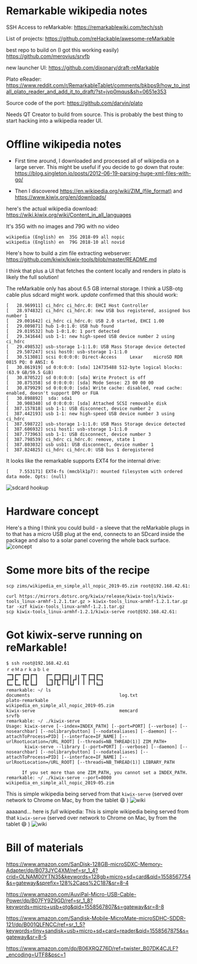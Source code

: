 # Remarkable wikipedia notes

SSH Access to reMarkable: https://remarkablewiki.com/tech/ssh

List of projects: https://github.com/reHackable/awesome-reMarkable

best repo to build on (I got this working easily)
https://github.com/merovius/srvfb

new launcher UI:
https://github.com/dixonary/draft-reMarkable

Plato eReader:
https://www.reddit.com/r/RemarkableTablet/comments/bkbps9/how_to_install_plato_reader_and_add_it_to_draft/?st=jvp0mqus&sh=0651e353

Source code of the port:
https://github.com/darvin/plato

Needs QT Creator to build from source. This is probably the best thing to start hacking into a wikipedia reader UI.

# Offline wikipedia notes

* First time around, I downloaded and processed all of wikipedia on a large server. This might be useful if you decide to go down that route: https://blog.singleton.io/posts/2012-06-19-parsing-huge-xml-files-with-go/

* Then I discovered 
https://en.wikipedia.org/wiki/ZIM_(file_format)
and
https://www.kiwix.org/en/downloads/

here's the actual wikipedia download:
https://wiki.kiwix.org/wiki/Content_in_all_languages

It's 35G with no images and 79G with no video
```
wikipedia (English)	en	35G	2018-09	all nopic
wikipedia (English)	en	79G	2018-10	all novid
```

Here's how to build a zim file extracting webserver:
https://github.com/kiwix/kiwix-tools/blob/master/README.md

I think that plus a UI that fetches the content locally and renders in plato is likely the full solution!

The reMarkable only has about 6.5 GB internal storage. I think a USB-otg cable plus sdcard might work.
*update*
confirmed that this should work:
```
[   28.969911] ci_hdrc ci_hdrc.0: EHCI Host Controller
[   28.974832] ci_hdrc ci_hdrc.0: new USB bus registered, assigned bus number 1
[   29.001642] ci_hdrc ci_hdrc.0: USB 2.0 started, EHCI 1.00
[   29.009871] hub 1-0:1.0: USB hub found
[   29.019532] hub 1-0:1.0: 1 port detected
[   29.341644] usb 1-1: new high-speed USB device number 2 using ci_hdrc
[   29.498532] usb-storage 1-1:1.0: USB Mass Storage device detected
[   29.507247] scsi host0: usb-storage 1-1:1.0
[   30.513081] scsi 0:0:0:0: Direct-Access     Lexar    microSD RDR      0815 PQ: 0 ANSI: 6
[   30.861919] sd 0:0:0:0: [sda] 124735488 512-byte logical blocks: (63.9 GB/59.5 GiB)
[   30.870522] sd 0:0:0:0: [sda] Write Protect is off
[   30.875358] sd 0:0:0:0: [sda] Mode Sense: 23 00 00 00
[   30.879929] sd 0:0:0:0: [sda] Write cache: disabled, read cache: enabled, doesn't support DPO or FUA
[   30.898892]  sda: sda1
[   30.908340] sd 0:0:0:0: [sda] Attached SCSI removable disk
[  387.157818] usb 1-1: USB disconnect, device number 2
[  387.442193] usb 1-1: new high-speed USB device number 3 using ci_hdrc
[  387.598722] usb-storage 1-1:1.0: USB Mass Storage device detected
[  387.606932] scsi host1: usb-storage 1-1:1.0
[  387.773963] usb 1-1: USB disconnect, device number 3
[  387.798539] ci_hdrc ci_hdrc.0: remove, state 1
[  387.803032] usb usb1: USB disconnect, device number 1
[  387.824825] ci_hdrc ci_hdrc.0: USB bus 1 deregistered
```

It looks like the remarkable supports EXT4 for the internal drive:
```
[    7.553171] EXT4-fs (mmcblk1p7): mounted filesystem with ordered data mode. Opts: (null)
```
![sdcard hookup](sdcard.jpg)

# Hardware concept

Here's a thing I think you could build - a sleeve that the reMarkable plugs in to that has a micro USB plug at the end, connects to an SDcard inside the package and also to a solar panel covering the whole back surface.
![concept](sketch.png)

# Some more bits of the recipe
```
scp zims/wikipedia_en_simple_all_nopic_2019-05.zim root@192.168.42.61:
```

```
curl https://mirrors.dotsrc.org/kiwix/release/kiwix-tools/kiwix-tools_linux-armhf-1.2.1.tar.gz > kiwix-tools_linux-armhf-1.2.1.tar.gz
tar -xzf kiwix-tools_linux-armhf-1.2.1.tar.gz
scp kiwix-tools_linux-armhf-1.2.1/kiwix-serve root@192.168.42.61:
```

# Got kiwix-serve running on reMarkable!
```
$ ssh root@192.168.42.61
ｒｅＭａｒｋａｂｌｅ
╺━┓┏━╸┏━┓┏━┓   ┏━╸┏━┓┏━┓╻ ╻╻╺┳╸┏━┓┏━┓
┏━┛┣╸ ┣┳┛┃ ┃   ┃╺┓┣┳┛┣━┫┃┏┛┃ ┃ ┣━┫┗━┓
┗━╸┗━╸╹┗╸┗━┛   ┗━┛╹┗╸╹ ╹┗┛ ╹ ╹ ╹ ╹┗━┛
remarkable: ~/ ls
documents                                  log.txt                                    plato-remarkable                           wikipedia_en_simple_all_nopic_2019-05.zim
kiwix-serve                                memcard                                    srvfb
remarkable: ~/ ./kiwix-serve 
Usage: kiwix-serve [--index=INDEX_PATH] [--port=PORT] [--verbose] [--nosearchbar] [--nolibrarybutton] [--nodatealiases] [--daemon] [--attachToProcess=PID] [--interface=IF_NAME] [--urlRootLocation=/URL_ROOT] [--threads=NB_THREAD(1)] ZIM_PATH+
       kiwix-serve --library [--port=PORT] [--verbose] [--daemon] [--nosearchbar] [--nolibrarybutton] [--nodatealiases] [--attachToProcess=PID] [--interface=IF_NAME] [--urlRootLocation=/URL_ROOT] [--threads=NB_THREAD(1)] LIBRARY_PATH 

      If you set more than one ZIM_PATH, you cannot set a INDEX_PATH.
remarkable: ~/ ./kiwix-serve --port=8000 wikipedia_en_simple_all_nopic_2019-05.zim 
```

This is simple wikipedia being served from that `kiwix-serve` (served over network to Chrome on Mac, by from the tablet :smile: )
![wiki](wikipedia.png)

aaaaand... here is *full* wikipedia:
This is simple wikipedia being served from that `kiwix-serve` (served over network to Chrome on Mac, by from the tablet :smile: )
![wiki](fullwikipedia.png)

# Bill of materials
https://www.amazon.com/SanDisk-128GB-microSDXC-Memory-Adapter/dp/B073JYC4XM/ref=sr_1_4?crid=OLNAM00YTN35&keywords=128gb+micro+sd+card&qid=1558567754&s=gateway&sprefix=128%2Caps%2C187&sr=8-4

https://www.amazon.com/AuviPal-Micro-USB-Cable-Power/dp/B07FY9Z9GD/ref=sr_1_8?keywords=micro+usb+otg&qid=1558567807&s=gateway&sr=8-8

https://www.amazon.com/Sandisk-Mobile-MicroMate-microSDHC-SDDR-121/dp/B001QLFNCC/ref=sr_1_5?keywords=tiny+sandisk+usb+micro+sd+card+reader&qid=1558567875&s=gateway&sr=8-5

https://www.amazon.com/dp/B06XRQZ76D/ref=twister_B07DK4CJLF?_encoding=UTF8&psc=1
